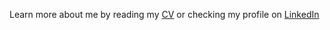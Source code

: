 Learn more about me by reading my [CV](https://github.com/yevdyko/yevdyko/blob/master/CV.md) or checking my profile on [LinkedIn](https://www.linkedin.com/in/yevdyko/)
